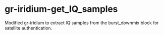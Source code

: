 # gr-iridium-get_IQ_samples
Modified gr-iridium to extract IQ samples from the burst_downmix block for satellite authentication.
